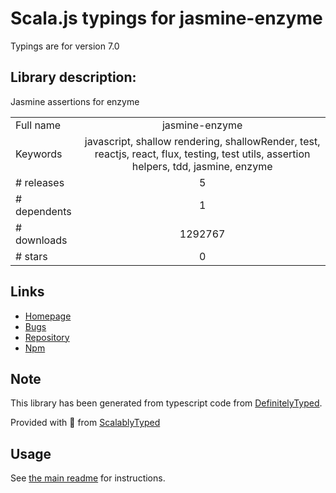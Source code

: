 
# Scala.js typings for jasmine-enzyme

Typings are for version 7.0

## Library description:
Jasmine assertions for enzyme

|                    |                 |
| ------------------ | :-------------: |
| Full name          | jasmine-enzyme |
| Keywords           | javascript, shallow rendering, shallowRender, test, reactjs, react, flux, testing, test utils, assertion helpers, tdd, jasmine, enzyme |
| # releases         | 5 |
| # dependents       | 1 |
| # downloads        | 1292767 |
| # stars            | 0 |

## Links
- [Homepage](https://github.com/FormidableLabs/enzyme-matchers#readme)
- [Bugs](https://github.com/FormidableLabs/enzyme-matchers/issues)
- [Repository](https://github.com/FormidableLabs/enzyme-matchers)
- [Npm](https://www.npmjs.com/package/jasmine-enzyme)
    


## Note
This library has been generated from typescript code from [DefinitelyTyped](https://definitelytyped.org).

Provided with :purple_heart: from [ScalablyTyped](https://github.com/oyvindberg/ScalablyTyped)

## Usage
See [the main readme](../../readme.md) for instructions.


